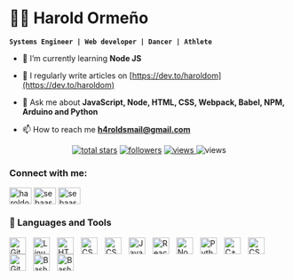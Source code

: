 # 🐱‍👤 Harold Ormeño
**`Systems Engineer | Web developer | Dancer | Athlete`**

- 🌱 I’m currently learning **Node JS**

- 📝 I regularly write articles on [https://dev.to/haroldom](https://dev.to/haroldom)

- 💬 Ask me about **JavaScript, Node, HTML, CSS, Webpack, Babel, NPM,
 Arduino and Python**

- 📫 How to reach me **h4roldsmail@gmail.com**
<!-- View counter - https://github.com/DenverCoder1/Simple-View-Counter -->
<p align="center">
  <a href="https://github.com/haroldom">
    <img alt="total stars" title="Total stars on GitHub" src="https://custom-icon-badges.demolab.com/github/stars/haroldom?color=55960c&style=for-the-badge&labelColor=488207&logo=star"/></a>
  <a href="https://github.com/haroldom?tab=followers">
    <img alt="followers" title="Follow me on Github" src="https://custom-icon-badges.demolab.com/github/followers/haroldom?color=236ad3&labelColor=1155ba&style=for-the-badge&logo=person-add&label=Follow&logoColor=white"/></a>
  <a href="https://github.com/haroldom">
    <img alt="views" title="GitHub profile views" src="https://custom-icon-badges.demolab.com/badge/Ica-PE-orange?style=for-the-badge&logo=location&logoColor=white"/>
  </a>
    <img alt="views" title="GitHub profile views" src="https://custom-icon-badges.demolab.com/twitter/follow/sebaasom?style=for-the-badge&color=gold&logo=twitter&labelColor=gold"/>
</p>

   
<h3 align="left">Connect with me:</h3>
<p align="left">
<a href="https://dev.to/haroldom" target="blank"><img align="center" src="https://raw.githubusercontent.com/rahuldkjain/github-profile-readme-generator/master/src/images/icons/Social/devto.svg" alt="haroldom" height="30" width="40" /></a>
<a href="https://twitter.com/sebaasom" target="blank"><img align="center" src="https://raw.githubusercontent.com/rahuldkjain/github-profile-readme-generator/master/src/images/icons/Social/twitter.svg" alt="sebaasom" height="30" width="40" /></a>
<a href="https://instagram.com/sebaasom" target="blank"><img align="center" src="https://raw.githubusercontent.com/rahuldkjain/github-profile-readme-generator/master/src/images/icons/Social/instagram.svg" alt="sebaasom" height="30" width="40" /></a>
</p>



### 🧰 Languages and Tools


<img align="left" alt="Git" width="30px" style="padding-right:10px;" src="https://cdn.jsdelivr.net/gh/devicons/devicon/icons/git/git-original.svg" />
<img align="left" alt="Linux" width="30px" style="padding-right:10px;" src="https://cdn.jsdelivr.net/gh/devicons/devicon/icons/linux/linux-original.svg" />
<img align="left" alt="HTML" width="30px" style="padding-right:10px;" src="https://cdn.jsdelivr.net/gh/devicons/devicon/icons/html5/html5-plain.svg" />
<img align="left" alt="CSS" width="30px" style="padding-right:10px;" src="https://cdn.jsdelivr.net/gh/devicons/devicon/icons/css3/css3-plain.svg" />
<img align="left" alt="CSS" width="30px" style="padding-right:10px;" src="https://cdn.jsdelivr.net/gh/devicons/devicon@latest/icons/bootstrap/bootstrap-original.svg" />
<img align="left" alt="JavaScript" width="30px" style="padding-right:10px;" src="https://cdn.jsdelivr.net/gh/devicons/devicon/icons/javascript/javascript-plain.svg" />
<img align="left" alt="React" width="30px" style="padding-right:10px;" src="https://cdn.jsdelivr.net/gh/devicons/devicon/icons/react/react-original.svg" />
<img align="left" alt="NodeJS" width="30px" style="padding-right:10px;" src="https://cdn.jsdelivr.net/gh/devicons/devicon/icons/nodejs/nodejs-original.svg" />
<img align="left" alt="Python" width="30px" style="padding-right:10px;" src="https://cdn.jsdelivr.net/gh/devicons/devicon/icons/python/python-plain.svg" />
<img align="left" alt="C++" width="30px" style="padding-right:10px;" src="https://cdn.jsdelivr.net/gh/devicons/devicon/icons/cplusplus/cplusplus-line.svg" />
<img align="left" alt="CSS" width="30px" style="padding-right:10px;" src="https://cdn.jsdelivr.net/gh/devicons/devicon@latest/icons/arduino/arduino-original.svg" />
<img align="left" alt="GitHub" width="30px" style="padding-right:10px;" src="https://cdn.jsdelivr.net/gh/devicons/devicon/icons/github/github-original.svg" />
<img align="left" alt="Bash" width="30px" style="padding-right:10px;" src="https://cdn.jsdelivr.net/gh/devicons/devicon/icons/bash/bash-original.svg" />
<img align="left" alt="Bash" width="30px" style="padding-right:10px;" src="https://cdn.jsdelivr.net/gh/devicons/devicon@latest/icons/figma/figma-original.svg" />

<br />


